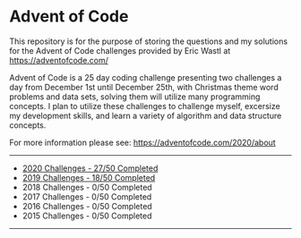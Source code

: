 # Advent of Code

This repository is for the purpose of storing the questions and my solutions for the Advent of Code challenges provided by Eric Wastl at https://adventofcode.com/

Advent of Code is a 25 day coding challenge presenting two challenges a day from December 1st until December 25th, with Christmas theme word problems and data sets, solving them will utilize many programming concepts. I plan to utilize these challenges to challenge myself, excersize my development skills, and learn a variety of algorithm and data structure concepts.

For more information please see: https://adventofcode.com/2020/about

---

- [2020 Challenges - 27/50 Completed](https://github.com/BeckTimothy/Advent-of-Code/blob/master/2020/README.md)
- [2019 Challenges - 18/50 Completed](https://github.com/BeckTimothy/Advent-of-Code/blob/master/2019/README.md)
- 2018 Challenges - 0/50 Completed
- 2017 Challenges - 0/50 Completed
- 2016 Challenges - 0/50 Completed
- 2015 Challenges - 0/50 Completed
---


